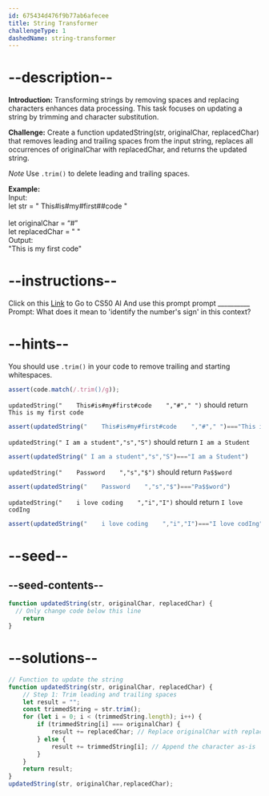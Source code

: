 ```yaml
---
id: 675434d476f9b77ab6afecee
title: String Transformer
challengeType: 1
dashedName: string-transformer
---
```


# --description--

**Introduction:**
Transforming strings by removing spaces and replacing characters enhances data processing. This task focuses on updating a string by trimming and character substitution.
<br>

**Challenge:**
Create a function updatedString(str, originalChar, replacedChar) that removes leading and trailing spaces from the input string, replaces all occurrences of originalChar with replacedChar, and returns the updated string.

*Note*
Use `.trim()` to delete leading and trailing spaces.

**Example:**
<br>
Input:
<br>
let str = " 	This#is#my#first##code	"	
<br>
let originalChar = “#”
<br>
let replacedChar = " "
<br>
Output: 
<br>
"This is my first code"

# --instructions--

Click on this <a href = "https://cs50.ai/chat">Link</a>  to Go to CS50 AI 
And use this prompt prompt __________
Prompt: What does it mean to 'identify the number's sign' in this context?

# --hints--

You should use `.trim()`  in your code to remove trailing and starting whitespaces.

```js
assert(code.match(/.trim()/g));
```

`updatedString("    This#is#my#first#code    ","#"," ")` should return `This is my first code`

```js
assert(updatedString("    This#is#my#first#code    ","#"," ")==="This is my first code")
```

`updatedString(" I am a student","s","S")` should return `I am a Student`

```js
assert(updatedString(" I am a student","s","S")==="I am a Student")
```

`updatedString("    Password    ","s","$")` should return `Pa$$word`

```js
assert(updatedString("    Password    ","s","$")==="Pa$$word")
```

`updatedString("    i love coding    ","i","I")` should return `I love codIng`

```js
assert(updatedString("    i love coding    ","i","I")==="I love codIng")
```

# --seed--
## --seed-contents--

```js
function updatedString(str, originalChar, replacedChar) {
  // Only change code below this line
	return
}
```

# --solutions--

```js
// Function to update the string
function updatedString(str, originalChar, replacedChar) {
    // Step 1: Trim leading and trailing spaces
    let result = "";
	const trimmedString = str.trim();
    for (let i = 0; i < (trimmedString.length); i++) {
        if (trimmedString[i] === originalChar) {
            result += replacedChar; // Replace originalChar with replacedChar
        } else {
            result += trimmedString[i]; // Append the character as-is
        }
    }
    return result;
}
updatedString(str, originalChar,replacedChar);
```
